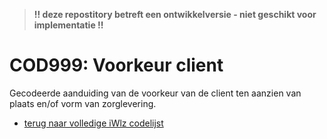 > **!! deze repostitory betreft een ontwikkelversie - niet geschikt voor implementatie !!**
# COD999: Voorkeur client
Gecodeerde aanduiding van de voorkeur van de client ten aanzien van plaats en/of vorm van zorglevering.
* [terug naar volledige iWlz codelijst](../../iWlz-codelijsten.md)